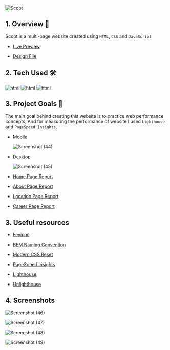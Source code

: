 ![Scoot](https://github.com/MrSandeepSharma/scoot/assets/142038020/d23ec153-2634-4100-8c39-f5412876f9f8)

## 1. Overview 👋

  Scoot is a multi-page website created using `HTML`, `CSS` and `JavaScript`

  * [Live Preview](https://scoot-main.netlify.app/)
  
  * [Design File](https://www.figma.com/file/fIIhBOr5IwVWOI11HrYVmx/Scoot?type=design&node-id=0%3A1&mode=design&t=MCnDxX4fqk0rW8TY-1)

## 2. Tech Used 🛠
  <div>
        <span>
          <img src="https://img.shields.io/badge/HTML5-E34F26.svg?style=for-the-badge&logo=HTML5&logoColor=white" alt="html">
        </span>
        <span>
          <img src="https://img.shields.io/badge/CSS3-1572B6.svg?style=for-the-badge&logo=CSS3&logoColor=white" alt="html">
        </span>
        <span>
          <img src="https://img.shields.io/badge/JavaScript-F7DF1E.svg?style=for-the-badge&logo=JavaScript&logoColor=black" alt="html">
        </span>
  </div>

## 3. Project Goals 🎯

  The main goal behind creating this website is to practice web performance concepts, And for measuring the performance of website I used `Lighthouse` and `PageSpeed Insights`.

  * Mobile

    ![Screenshot (44)](https://github.com/MrSandeepSharma/scoot/assets/142038020/8a9683b8-2530-4630-818d-546ec2a16de0)

  * Desktop

    ![Screenshot (45)](https://github.com/MrSandeepSharma/scoot/assets/142038020/ba8a0ae7-7a46-4807-b488-4a17cb421fe1)

  * [Home Page Report](https://pagespeed.web.dev/analysis/https-scoot-main-netlify-app/bvd58xgvfc?form_factor=desktop)

  * [About Page Report](https://pagespeed.web.dev/analysis/https-scoot-main-netlify-app-about/cp53ox88vi?form_factor=mobile)

  * [Location Page Report](https://pagespeed.web.dev/analysis/https-scoot-main-netlify-app-location/ega8fii1o7?form_factor=desktop)

  * [Career Page Report](https://pagespeed.web.dev/analysis/https-scoot-main-netlify-app-careers/70hekqnw36?form_factor=desktop)

## 3. Useful resources
* [Fevicon](https://favicon.io/)

* [BEM Naming Convention](https://getbem.com/)

* [Modern CSS Reset](https://andy-bell.co.uk/a-modern-css-reset/)

* [PageSpeed Insights](https://pagespeed.web.dev/)

* [Lighthouse](https://chromewebstore.google.com/detail/lighthouse/blipmdconlkpinefehnmjammfjpmpbjk)

* [Unlighthouse](https://unlighthouse.dev/)

## 4. Screenshots

![Screenshot (46)](https://github.com/MrSandeepSharma/scoot/assets/142038020/c26c2092-d389-4ee6-8214-90ca7c1cc175)

![Screenshot (47)](https://github.com/MrSandeepSharma/scoot/assets/142038020/acbd8231-228f-48c0-8630-b1e5246d6f5f)

![Screenshot (48)](https://github.com/MrSandeepSharma/scoot/assets/142038020/8bf5f50f-8160-4020-9b62-3111e70bbd9e)

![Screenshot (49)](https://github.com/MrSandeepSharma/scoot/assets/142038020/04ee383a-0060-4aae-be0d-c3d4d8daddf1)
